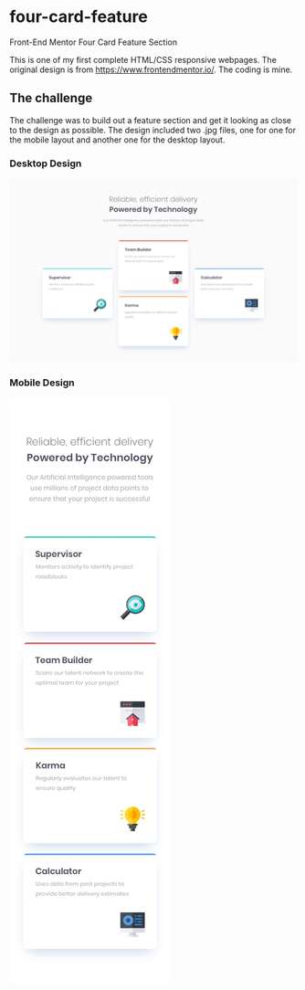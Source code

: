 # four-card-feature
Front-End Mentor Four Card Feature Section

This is one of my first complete HTML/CSS responsive webpages. The original design is from https://www.frontendmentor.io/. The coding is mine.

## The challenge

The challenge was to build out a feature section and get it looking as close to the design as possible. The design included two .jpg files, one for one for the mobile layout and another one for the desktop layout.

### Desktop Design

![alt text](https://github.com/brcmd/four-card-feature/blob/master/desktop-design.jpg)

### Mobile Design

![alt text](https://github.com/brcmd/four-card-feature/blob/master/mobile-design.jpg)

